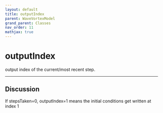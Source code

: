 ```yaml
---
layout: default
title: outputIndex
parent: WaveVortexModel
grand_parent: Classes
nav_order: 11
mathjax: true
---
```


#  outputIndex

output index of the current/most recent step.


---

## Discussion
If stepsTaken=0, outputIndex=1 means the initial conditions get written at index 1
